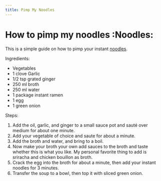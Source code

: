 ```yaml
---
title: Pimp My Noodles
---
```


# How to pimp my noodles :Noodles:
This is a simple guide on how to pimp your instant [noodles](https://www.budgetbytes.com/6-ways-to-upgrade-instant-ramen/).

Ingredients:
- Vegetables
- 1 clove Garlic
- 1/2 tsp grated ginger
- 250 ml broth
- 250 ml water
- 1 package instant ramen
- 1 egg
- 1 green onion

Steps:
1. Add the oil, garlic, and ginger to a small sauce pot and sauté over medium for about one minute.
2. Add your vegetable of choice and saute for about a minute.
3. Add the broth and water, and bring to a boil.
4. Now make your broth your own add sauces to the broth and taste whether this is what you like. My personal favorite thing to add is sriracha and chicken bouillon as broth.
5. Crack the egg into the broth for about a minute, then add your instant noodles for 3 minutes.
6. Transfer the soup to a bowl, then top it with sliced green onion.
